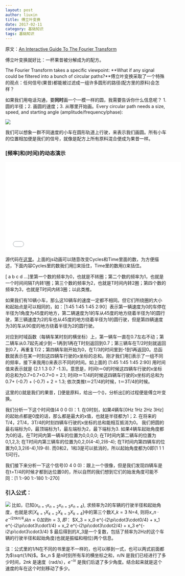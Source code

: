 ```yaml
---
layout: post
author: liuxin
title: 傅立叶变换
date: 2017-02-11
category: 基础知识
tags: 基础知识
---
```

<script type="text/x-mathjax-config">MathJax.Hub.Config({tex2jax: {inlineMath:[['$','$']]}});</script>
<script type="text/javascript" src="http://cdn.mathjax.org/mathjax/latest/MathJax.js?config=TeX-AMS-MML_HTMLorMML"></script>

原文：[An Interactive Guide To The Fourier Transform][1]

傅立叶变换就好比：一杯果昔被分解成为的配方。

The Fourier Transform takes a specific viewpoint: **What if any signal could be filtered into a bunch of circular paths?**傅立叶变换采取了一个特殊的观点：任何信号(果昔)都能被过滤成一组许多圆形的路径(配方里的原料)会怎样？

如果我们用电话沟通，要**同时**画一个一模一样的圆，我需要告诉你什么信息呢？ 1. 圆的半径；2. 画圆的速度；3. 从哪里开始画。Every circular path needs a size, speed, and starting angle (amplitude/frequency/phase):

![][image-1]

我们可以想象一群不同速度的小车在圆形轨道上行驶，来表示我们画圆。所有小车的位置相加便是我们的信号，就像是配方上所有原料混合便成为果昔一样。

### [频率]和(时间)的动态演示


<iframe src="/assets/fg.html" width="550px" height="280px" frameborder="0"> </iframe>

源代码在[这里][2]。上面的js动画可以随意改变Cycles和Time里面的数，为方便描述，下面内容Cycles里的数我们用[]来括住，Time里的数用()来括住。

[ a b c d …]里第一个数的频率为0，也就是不转圈；第二个数的频率为1，也就是一个时间间隔T内转1圈；第三个数的频率为2，也就是T时间内转2圈；第四个数的频率为3，也就是T时间内转3圈；以此类推。

如果我们有10辆小车，那么这10辆车的速度一定都不相同。但它们所绕圈的大小和起始点是可以相同的，如：［1:45 1:45 1:45 2:90］表示第一辆速度为0的车停在半径为1角度为45度的地方，第二辆速度为1的车从45度的地方绕着半径为1的圆行驶，第三辆速度为2的车也从45度的地方绕着半径为1的圆行驶，但是第四辆速度为3的车从90度的地方绕着半径为2的圆行驶。

对应到时域函数（每辆车某时刻的横坐标）上，第一辆车一直在0.7左右不动；第二辆车从0.7起先减少到－1再到1再在T时刻返回到0.7；第三辆车在T/2时刻就返回到0.7，再重复T/2；第四辆车刚开始为0，在T/3的时间里到-1到1再返回0。总函数就表示在某一时刻这四辆车行驶的x坐标的总和。刚才我们用[]表示了一组不同的频率，接下来我用()来表示不同的时间。如上面的 [1:45 1:45 1:45 2:90] 用时间值来表示就是 (2.1 1.3 0.7 -1.3)。意思是，时间t＝0的时候这四辆车行驶的x坐标的总和为0.7+0.7+0.7+0 = 2.1; 时间t＝T/4的时候这四辆车行驶的x坐标的总和为0.7+ (-0.7) + (-0.7) + 2 = 1.3; 依次类推t＝2T/4的时候，t＝3T/4的时候。

这里的()就是我们的果昔，[]便是原料，给出一个()，分析出[]的过程便是傅立叶变换。

我们分析一下这个时间值(4 0 0 0)：1. 在0时刻，如果4辆车[0Hz 1Hz 2Hz 3Hz]的起始点都是0度的话，那么都是最大的x值，也就是半径都为1；2. 在将来的T/4，2T/4，3T/4的时刻四辆车行驶的x坐标的总和能相互抵消为0。
我们把圆的最右端标为0，最顶端标为1，最左端标为2，最下端标为3. 如果4辆车起始角度都为0的话，在T时间内第一辆车的位置为0,0,0,0; 在T时间内第二辆车的位置为0,1,2,3; 在T时间内第三辆车的位置为0,2,0(4-4),2(6-4); 在T时间内第四辆车的位置为0,3,2(6-4),1(9-8). 而0和2，1和3是可以抵消的，所以起始角度都为0即[1 1 1 1]可行。

我们接下来分析一下这个信号(0 4 0 0)：跟上一个很像，但是我们发现四辆车是在t=T/4的时候才都到达位置0的，所以自然的我们想到它们的始发角度可能不同：[1 1:-90 1:-180 1:-270]

### 引入公式：
![][image-2]
比如，已知($x_{n=1} x_{n=2} x_{n=3} x_{n=4}$), 求频率为2的车辆的行驶半径和起始角度，也就是求[$X_{k=1} X_{k=2} X_{k=3} X_{k=4}$]中的第三个数$X\_{k=3}$
N=4, 则将$x\_n \cdot e^{-i2\pi k n/4}从n=0加到n=3, 即：$
$X\_3 = x\_0 e^{-i2\pi\cdot3\cdot0/4} +  x\_1 e^{-i2\pi\cdot3\cdot1/4} +  x\_2 e^{-i2\pi\cdot3\cdot2/4} +  x\_3 e^{-i2\pi\cdot3\cdot3/4} $
最后得到的$X\_3$是一个复数，包括了频率为2Hz的这个车辆的行驶半径和起始角度(也就是振幅和相位)两个信息。

注：公式里的1/N在不同的书里是不一样的，也可以移到一式，也可以两式前面都为$\sqrt{1/N}$。$x\_n $ 是n时刻所有车的横坐标之和，n/N 是我们已经进行了多少时间，$2\pi k$ 是速度（rad/s），$e^{-ix}$ 是我们后退了多少角度。结合起来就是这个速度的车在这个时刻移动了多少。


[1]:	https://betterexplained.com/articles/an-interactive-guide-to-the-fourier-transform/
[2]:	https://gist.github.com/kazad/8bb682da198db597558c

[image-1]:	https://betterexplained.com/wp-content/uploads/images/circular-path-parameters-20121201-203317.png
[image-2]:	https://betterexplained.com/wp-content/uploads/images/fourier-explained-20121219-224649.png